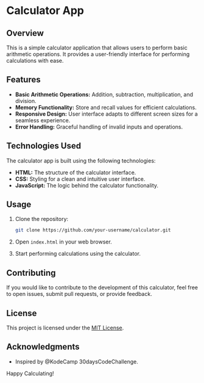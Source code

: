 # Calculator App

## Overview

This is a simple calculator application that allows users to perform basic arithmetic operations. It provides a user-friendly interface for performing calculations with ease.

## Features

- **Basic Arithmetic Operations:** Addition, subtraction, multiplication, and division.
- **Memory Functionality:** Store and recall values for efficient calculations.
- **Responsive Design:** User interface adapts to different screen sizes for a seamless experience.
- **Error Handling:** Graceful handling of invalid inputs and operations.

## Technologies Used

The calculator app is built using the following technologies:

- **HTML:** The structure of the calculator interface.
- **CSS:** Styling for a clean and intuitive user interface.
- **JavaScript:** The logic behind the calculator functionality.

## Usage

1. Clone the repository:

   ```bash
   git clone https://github.com/your-username/calculator.git
   ```

2. Open `index.html` in your web browser.

3. Start performing calculations using the calculator.

## Contributing

If you would like to contribute to the development of this calculator, feel free to open issues, submit pull requests, or provide feedback.

## License

This project is licensed under the [MIT License](LICENSE).

## Acknowledgments

- Inspired by @KodeCamp 30daysCodeChallenge.

Happy Calculating!
```
